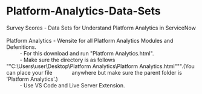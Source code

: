 # Platform-Analytics-Data-Sets
Survey Scores - Data Sets for Understand Platform Analytics in ServiceNow<br><br>
Platform Analytics - Wensite for all Platform Analytics Modules and Defenitions.<br>
&nbsp;&nbsp;&nbsp;&nbsp;&nbsp;&nbsp;&nbsp;&nbsp; - For this download and run "Platform Analytics.html".<br>
&nbsp;&nbsp;&nbsp;&nbsp;&nbsp;&nbsp;&nbsp;&nbsp; - Make sure the directory is as follows ""C:\Users\user\Desktop\Platform Analytics\Platform Analytics.html""".(You can place your file &nbsp;&nbsp;&nbsp;&nbsp;&nbsp;&nbsp;&nbsp;&nbsp;&nbsp;&nbsp;&nbsp;&nbsp;anywhere but make sure the parent folder is 'Platform Analytics'.)<br>
&nbsp;&nbsp;&nbsp;&nbsp;&nbsp;&nbsp;&nbsp;&nbsp; - Use VS Code and Live Server Extension.<br>
